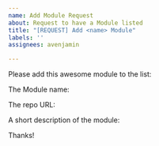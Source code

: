 ```yaml
---
name: Add Module Request
about: Request to have a Module listed
title: "[REQUEST] Add <name> Module"
labels: ''
assignees: avenjamin

---
```


Please add this awesome module to the list:

The Module name: 


The repo URL: 


A short description of the module: 


Thanks!
